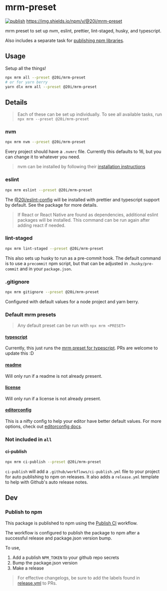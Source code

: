 # mrm-preset
[![publish](https://github.com/twentyideas/mrm-preset/actions/workflows/publish.yml/badge.svg)](https://github.com/twentyideas/mrm-preset/actions/workflows/publish.yml)
https://img.shields.io/npm/v/@20i/mrm-preset

mrm preset to set up nvm, eslint, prettier, lint-staged, husky, and typescript.

Also includes a separate task for [publishing npm libraries](#publish-to-npm).

## Usage

Setup all the things!

```bash
npx mrm all --preset @20i/mrm-preset
# or for yarn berry
yarn dlx mrm all --preset @20i/mrm-preset
```

## Details

> Each of these can be set up individually.
> To see all available tasks, run `npx mrm --preset @20i/mrm-preset`

### nvm

```bash
npx mrm nvm --preset @20i/mrm-preset
```

Every project should have a `.nvmrc` file. Currently this defaults to 16, but you can change it to whatever you need.

> nvm can be installed by following their [installation instructions](https://github.com/nvm-sh/nvm#installing-and-updating)

### eslint

```bash
npx mrm eslint --preset @20i/mrm-preset
```

The [@20i/eslint-config](https://www.npmjs.com/package/@20i/eslint-config) will be installed with prettier and typescript support by default. See the package for more details.

> If React or React Native are found as dependencies, additional eslint packages will be installed. This command can be run again after adding react if needed.

### lint-staged

```bash
npx mrm lint-staged --preset @20i/mrm-preset
```

This also sets up husky to run as a pre-commit hook. The default command is to use a `precommit` npm script, but that can be adjusted in `.husky/pre-commit` and in your `package.json`.

### .gitignore

```bash
npx mrm gitignore --preset @20i/mrm-preset
```

Configured with default values for a node project and yarn berry.

### Default mrm presets

> Any default preset can be run with `npx mrm <PRESET>`

#### [typescript](https://www.npmjs.com/package/@20i/mrm-preset-typescript)

Currently, this just runs the [mrm preset for typescript](https://github.com/sapegin/mrm/tree/master/packages/mrm-task-typescript). PRs are welcome to update this :D

#### [readme](https://github.com/sapegin/mrm/tree/master/packages/mrm-task-readme)

Will only run if a readme is not already present.

#### [license](https://github.com/sapegin/mrm/tree/master/packages/mrm-task-license)

Will only run if a license is not already present.

#### [editorconfig](https://github.com/sapegin/mrm/tree/master/packages/mrm-task-editorconfig)

This is a nifty config to help your editor have better default values. For more options, check out [editorconfig docs](https://editorconfig.org/).

### Not included in `all`
#### ci-publish
```bash
npx mrm ci-publish --preset @20i/mrm-preset
```

`ci-publish` will add a `.github/workflows/ci-publish.yml` file to your project for auto publishing to npm on releases. It also adds a `release.yml` template to help with Github's auto release notes. 

## Dev
### Publish to npm

This package is published to npm using the [Publish CI](
https://github.com/twentyideas/20i-cdk/.github/workflows/publish.yml) workflow.

The workflow is configured to publish the package to npm after a successful release and package.json version bump.

To use,
1. Add a publish `NPM_TOKEN` to your github repo secrets
2. Bump the package.json version
3. Make a release

> For effective changelogs, be sure to add the labels found in [release.yml](./.github/release.yml) to PRs.
